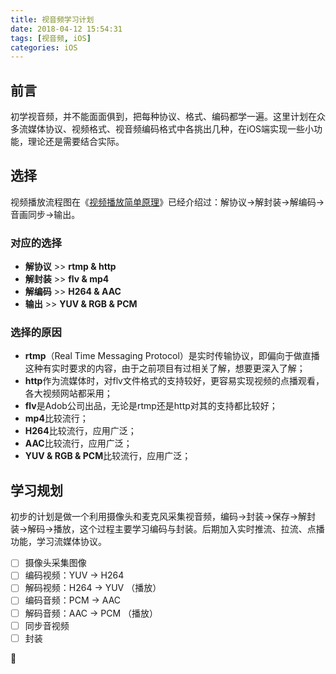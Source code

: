 ```yaml
---
title: 视音频学习计划
date: 2018-04-12 15:54:31
tags: [视音频, iOS]
categories: iOS
---
```


## 前言

初学视音频，并不能面面俱到，把每种协议、格式、编码都学一遍。这里计划在众多流媒体协议、视频格式、视音频编码格式中各挑出几种，在iOS端实现一些小功能，理论还是需要结合实际。

## 选择

视频播放流程图在《[视频播放简单原理](https://zealforbeing.github.io/2018/04/12/%E8%A7%86%E9%A2%91%E6%92%AD%E6%94%BE%E7%AE%80%E5%8D%95%E5%8E%9F%E7%90%86/)》已经介绍过：解协议->解封装->解编码->音画同步->输出。

### 对应的选择

- **解协议** >> **rtmp & http**
- **解封装** >> **flv & mp4**
- **解编码** >> **H264 & AAC**
- **输出** >> **YUV & RGB & PCM**

### 选择的原因

- **rtmp**（Real Time Messaging Protocol）是实时传输协议，即偏向于做直播这种有实时要求的内容，由于之前项目有过相关了解，想要更深入了解；
- **http**作为流媒体时，对flv文件格式的支持较好，更容易实现视频的点播观看，各大视频网站都采用；
- **flv**是Adob公司出品，无论是rtmp还是http对其的支持都比较好；
- **mp4**比较流行；
- **H264**比较流行，应用广泛；
- **AAC**比较流行，应用广泛；
- **YUV & RGB & PCM**比较流行，应用广泛；

## 学习规划

初步的计划是做一个利用摄像头和麦克风采集视音频，编码->封装->保存->解封装->解码->播放，这个过程主要学习编码与封装。后期加入实时推流、拉流、点播功能，学习流媒体协议。

- [ ] 摄像头采集图像
- [ ] 编码视频：YUV -> H264
- [ ] 解码视频：H264 -> YUV （播放）
- [ ] 编码音频：PCM -> AAC
- [ ] 解码音频：AAC -> PCM （播放）
- [ ] 同步音视频
- [ ] 封装



